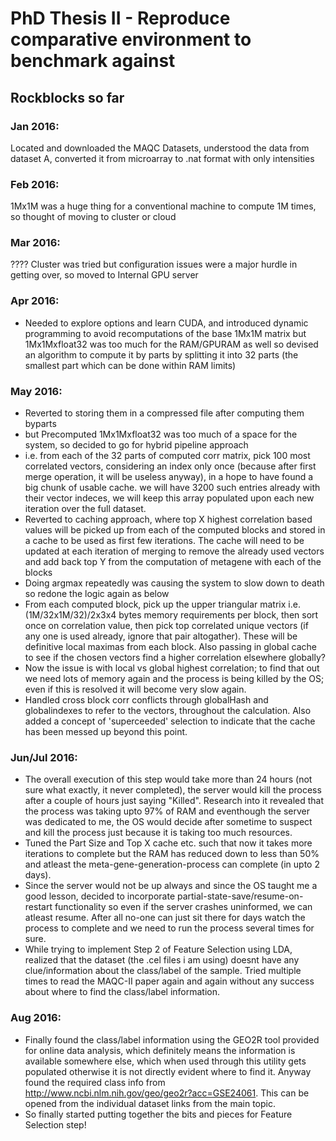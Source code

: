 # PhD Thesis II - Reproduce comparative environment to benchmark against
## Rockblocks so far
### Jan 2016: 
Located and downloaded the MAQC Datasets, understood the data from dataset A, converted it from microarray to .nat format with only intensities

### Feb 2016: 
1Mx1M was a huge thing for a conventional machine to compute 1M times, so thought of moving to cluster or cloud

### Mar 2016: 
???? Cluster was tried but configuration issues were a major hurdle in getting over, so moved to Internal GPU server

### Apr 2016: 
* Needed to explore options and learn CUDA, and introduced dynamic programming to avoid recomputations of the base 1Mx1M matrix but 1Mx1Mxfloat32 was too much for the RAM/GPURAM as well so devised an algorithm to compute it by parts by splitting it into 32 parts (the smallest part which can be done within RAM limits)

### May 2016: 
* Reverted to storing them in a compressed file after computing them byparts 
* but Precomputed 1Mx1Mxfloat32 was too much of a space for the system, so decided to go for hybrid pipeline approach 
* i.e. from each of the 32 parts of computed corr matrix, pick 100 most correlated vectors, considering an index only once (because after first merge operation, it will be useless anyway), in a hope to have found a big chunk of usable cache. we will have 3200 such entries already with their vector indeces, we will keep this array populated upon each new iteration over the full dataset.
* Reverted to caching approach, where top X highest correlation based values will be picked up from each of the computed blocks and stored in a cache to be used as first few iterations. The cache will need to be updated at each iteration of merging to remove the already used vectors and add back top Y from the computation of metagene with each of the blocks
* Doing argmax repeatedly was causing the system to slow down to death so redone the logic again as below
* From each computed block, pick up the upper triangular matrix i.e. (1M/32x1M/32)/2x3x4 bytes memory requirements per block, then sort once on correlation value, then pick top correlated unique vectors (if any one is used already, ignore that pair altogather). These will be definitive local maximas from each block. Also passing in global cache to see if the chosen vectors find a higher correlation elsewhere globally?
* Now the issue is with local vs global highest correlation; to find that out we need lots of memory again and the process is being killed by the OS; even if this is resolved it will become very slow again.
* Handled cross block corr conflicts through globalHash and globalindexes to refer to the vectors, throughout the calculation. Also added a concept of 'superceeded' selection to indicate that the cache has been messed up beyond this point.
### Jun/Jul 2016: 
* The overall execution of this step would take more than 24 hours (not sure what exactly, it never completed), the server would kill the process after a couple of hours just saying "Killed". Research into it revealed that the process was taking upto 97% of RAM and eventhough the server was dedicated to me, the OS would decide after sometime to suspect and kill the process just because it is taking too much resources.
* Tuned the Part Size and Top X cache etc. such that now it takes more iterations to complete but the RAM has reduced down to less than 50% and atleast the meta-gene-generation-process can complete (in upto 2 days).
* Since the server would not be up always and since the OS taught me a good lesson, decided to incorporate partial-state-save/resume-on-restart functionality so even if the server crashes uninformed, we can atleast resume. After all no-one can just sit there for days watch the process to complete and we need to run the process several times for sure.
* While trying to implement Step 2 of Feature Selection using LDA, realized that the dataset (the .cel files i am using) doesnt have any clue/information about the class/label of the sample. Tried multiple times to read the MAQC-II paper again and again without any success about where to find the class/label information.
### Aug 2016:
* Finally found the class/label information using the GEO2R tool provided for online data analysis, which definitely means the information is available somewhere else, which when used through this utility gets populated otherwise it is not directly evident where to find it. Anyway found the required class info from http://www.ncbi.nlm.nih.gov/geo/geo2r?acc=GSE24061. This can be opened from the individual dataset links from the main topic.
* So finally started putting together the bits and pieces for Feature Selection step!
